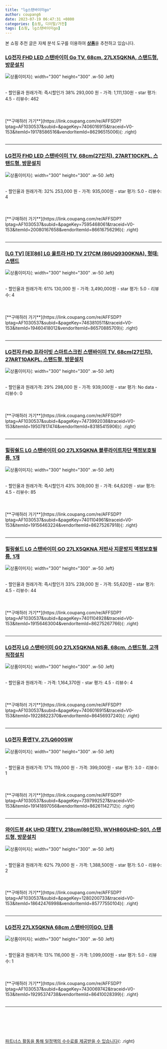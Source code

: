 ```yaml
---
title: "lg스탠바이미go"
author: coupang6
date: 2023-07-19 06:47:31 +0800
categories: [쇼핑, 디이털/가전]
tags: [쇼핑, lg스탠바이미go]
---
```


본 쇼핑 추천 글은 자체 분석 도구를 이용하여 [**상품**](https://link.coupang.com/a/bao1ui)을 추천하고 있습니다.

### [LG전자 FHD LED 스탠바이미 Go TV, 68cm, 27LX5QKNA, 스탠드형, 방문설치](https://link.coupang.com/re/AFFSDP?lptag=AF1030537&subid=&pageKey=7406016915&traceid=V0-153&itemId=19178586516&vendorItemId=86296515006)

![상품이미지](https://thumbnail10.coupangcdn.com/thumbnails/remote/230x230ex/image/rs_quotation_api/knqamy7l/5896034c03984ac2b915cd54ccb4966a.jpg){: width="300" height="300" .w-50 .left}


<br>
- 할인율과 원래가격: 즉시할인가 38%  293,000   원
- 가격: 1,111,130원
- star 평가: 4.5
- 리뷰수: 462
<br>
<br>
<br>
<br>
[**구매하러 가기**](https://link.coupang.com/re/AFFSDP?lptag=AF1030537&subid=&pageKey=7406016915&traceid=V0-153&itemId=19178586516&vendorItemId=86296515006){: .right}
<br>
<br>

---

### [LG전자 FHD LED 스탠바이미 TV, 68cm(27인치), 27ART10CKPL, 스탠드형, 방문설치](https://link.coupang.com/re/AFFSDP?lptag=AF1030537&subid=&pageKey=7595468061&traceid=V0-153&itemId=20080167658&vendorItemId=86616756296)

![상품이미지](https://thumbnail7.coupangcdn.com/thumbnails/remote/230x230ex/image/retail/images/1157099712682444-0a678ede-6423-4227-be47-8995194f2273.jpg){: width="300" height="300" .w-50 .left}


<br>
- 할인율과 원래가격: 32%  253,000   원
- 가격: 935,000원
- star 평가: 5.0
- 리뷰수: 4
<br>
<br>
<br>
<br>
[**구매하러 가기**](https://link.coupang.com/re/AFFSDP?lptag=AF1030537&subid=&pageKey=7595468061&traceid=V0-153&itemId=20080167658&vendorItemId=86616756296){: .right}
<br>
<br>

---

### [[LG TV] [E][86] LG 울트라 HD TV 217CM (86UQ9300KNA), 형태:스탠드](https://link.coupang.com/re/AFFSDP?lptag=AF1030537&subid=&pageKey=7463810511&traceid=V0-153&itemId=19460418012&vendorItemId=86570885709)

![상품이미지](https://thumbnail10.coupangcdn.com/thumbnails/remote/230x230ex/image/vendor_inventory/3741/2086d2a7d28650f5c5094a62ea48b1d4c9d9f1a99dfa7abc5b22dd4d7582.jpg){: width="300" height="300" .w-50 .left}


<br>
- 할인율과 원래가격: 61%  130,000   원
- 가격: 3,490,000원
- star 평가: 5.0
- 리뷰수: 4
<br>
<br>
<br>
<br>
[**구매하러 가기**](https://link.coupang.com/re/AFFSDP?lptag=AF1030537&subid=&pageKey=7463810511&traceid=V0-153&itemId=19460418012&vendorItemId=86570885709){: .right}
<br>
<br>

---

### [LG전자 FHD 프라이빗 스마트스크린 스탠바이미 TV, 68cm(27인치), 27ART10AKPL, 스탠드형, 방문설치](https://link.coupang.com/re/AFFSDP?lptag=AF1030537&subid=&pageKey=7473992038&traceid=V0-153&itemId=19507817474&vendorItemId=83185415906)

![상품이미지](https://thumbnail8.coupangcdn.com/thumbnails/remote/230x230ex/image/vendor_inventory/8094/43fc4904266e40cc42d24a334259a3f4ba1c660b919a070fd47cbf33a1d0.jpg){: width="300" height="300" .w-50 .left}


<br>
- 할인율과 원래가격: 29%  298,000   원
- 가격: 939,000원
- star 평가: No data
- 리뷰수: 0
<br>
<br>
<br>
<br>
[**구매하러 가기**](https://link.coupang.com/re/AFFSDP?lptag=AF1030537&subid=&pageKey=7473992038&traceid=V0-153&itemId=19507817474&vendorItemId=83185415906){: .right}
<br>
<br>

---

### [힐링쉴드 LG 스탠바이미 GO 27LX5QKNA 블루라이트차단 액정보호필름, 1개](https://link.coupang.com/re/AFFSDP?lptag=AF1030537&subid=&pageKey=7401104961&traceid=V0-153&itemId=19156463224&vendorItemId=86275267918)

![상품이미지](https://thumbnail9.coupangcdn.com/thumbnails/remote/230x230ex/image/vendor_inventory/52da/e46e22dbd9add0bda4ff0e451a9f7f771413418aabd3a2129510a2c2a0c2.jpg){: width="300" height="300" .w-50 .left}


<br>
- 할인율과 원래가격: 즉시할인가 43%  309,000   원
- 가격: 64,620원
- star 평가: 4.5
- 리뷰수: 85
<br>
<br>
<br>
<br>
[**구매하러 가기**](https://link.coupang.com/re/AFFSDP?lptag=AF1030537&subid=&pageKey=7401104961&traceid=V0-153&itemId=19156463224&vendorItemId=86275267918){: .right}
<br>
<br>

---

### [힐링쉴드 LG 스탠바이미 GO 27LX5QKNA 저반사 지문방지 액정보호필름, 1개](https://link.coupang.com/re/AFFSDP?lptag=AF1030537&subid=&pageKey=7401104928&traceid=V0-153&itemId=19156463004&vendorItemId=86275267766)

![상품이미지](https://thumbnail6.coupangcdn.com/thumbnails/remote/230x230ex/image/vendor_inventory/6781/949994d8eb1129344811341add79e8d9958847a4bc0d3d9a31e7b021f477.jpg){: width="300" height="300" .w-50 .left}


<br>
- 할인율과 원래가격: 즉시할인가 33%  239,000   원
- 가격: 55,620원
- star 평가: 4.5
- 리뷰수: 44
<br>
<br>
<br>
<br>
[**구매하러 가기**](https://link.coupang.com/re/AFFSDP?lptag=AF1030537&subid=&pageKey=7401104928&traceid=V0-153&itemId=19156463004&vendorItemId=86275267766){: .right}
<br>
<br>

---

### [LG전자 LG 스탠바이미 GO 27LX5QKNA NS홈, 68cm, 스탠드형, 고객직접설치](https://link.coupang.com/re/AFFSDP?lptag=AF1030537&subid=&pageKey=7406016915&traceid=V0-153&itemId=19228822370&vendorItemId=86456937240)

![상품이미지](https://thumbnail8.coupangcdn.com/thumbnails/remote/230x230ex/image/vendor_inventory/118e/3270278ce3a9df82922e791c53297ba2b3d185fdec68ab0094d621e55020.jpg){: width="300" height="300" .w-50 .left}


<br>
- 할인율과 원래가격: 
- 가격: 1,164,370원
- star 평가: 4.5
- 리뷰수: 4
<br>
<br>
<br>
<br>
[**구매하러 가기**](https://link.coupang.com/re/AFFSDP?lptag=AF1030537&subid=&pageKey=7406016915&traceid=V0-153&itemId=19228822370&vendorItemId=86456937240){: .right}
<br>
<br>

---

### [LG전자 룸앤TV, 27LQ600SW](https://link.coupang.com/re/AFFSDP?lptag=AF1030537&subid=&pageKey=7397992527&traceid=V0-153&itemId=19141897056&vendorItemId=86261142712)

![상품이미지](https://thumbnail7.coupangcdn.com/thumbnails/remote/230x230ex/image/retail/images/4013224699932658-9c781794-399f-4d41-8a35-3ab087576b8d.jpg){: width="300" height="300" .w-50 .left}


<br>
- 할인율과 원래가격: 17%  119,000   원
- 가격: 399,000원
- star 평가: 3.0
- 리뷰수: 1
<br>
<br>
<br>
<br>
[**구매하러 가기**](https://link.coupang.com/re/AFFSDP?lptag=AF1030537&subid=&pageKey=7397992527&traceid=V0-153&itemId=19141897056&vendorItemId=86261142712){: .right}
<br>
<br>

---

### [와이드뷰 4K UHD 대형TV, 218cm(86인치), WVH860UHD-S01, 스탠드형, 방문설치](https://link.coupang.com/re/AFFSDP?lptag=AF1030537&subid=&pageKey=1280200733&traceid=V0-153&itemId=18642476998&vendorItemId=85777550104)

![상품이미지](https://thumbnail10.coupangcdn.com/thumbnails/remote/230x230ex/image/retail/images/2023/04/25/14/4/4708f14f-f9e9-4a9c-8b84-e7bd4ad0d0a7.png){: width="300" height="300" .w-50 .left}


<br>
- 할인율과 원래가격: 62%  79,000   원
- 가격: 1,388,500원
- star 평가: 5.0
- 리뷰수: 2
<br>
<br>
<br>
<br>
[**구매하러 가기**](https://link.coupang.com/re/AFFSDP?lptag=AF1030537&subid=&pageKey=1280200733&traceid=V0-153&itemId=18642476998&vendorItemId=85777550104){: .right}
<br>
<br>

---

### [LG전자 27LX5QKNA 68cm 스탠바이미GO, 단품](https://link.coupang.com/re/AFFSDP?lptag=AF1030537&subid=&pageKey=7430069742&traceid=V0-153&itemId=19295374738&vendorItemId=86410028399)

![상품이미지](https://thumbnail8.coupangcdn.com/thumbnails/remote/230x230ex/image/vendor_inventory/6e5a/77ad3544da411b16715ae843786e80df1f864eebb083893f57dcd0751f36.jpg){: width="300" height="300" .w-50 .left}


<br>
- 할인율과 원래가격: 13%  116,000   원
- 가격: 1,099,000원
- star 평가: 5.0
- 리뷰수: 1
<br>
<br>
<br>
<br>
[**구매하러 가기**](https://link.coupang.com/re/AFFSDP?lptag=AF1030537&subid=&pageKey=7430069742&traceid=V0-153&itemId=19295374738&vendorItemId=86410028399){: .right}
<br>
<br>

---
<br><br><br><br><br> [파트너스 활동을 통해 일정액의 수수료를 제공받을 수 있습니다](https://link.coupang.com/a/bao1ui){: .right}